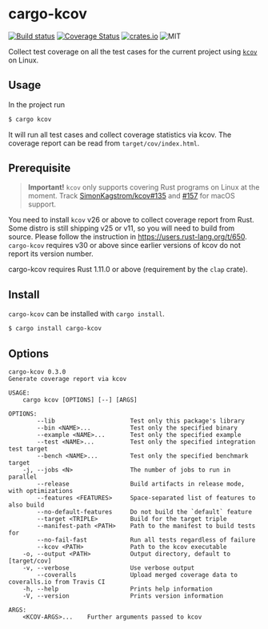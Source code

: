 cargo-kcov
==========

[![Build status](https://travis-ci.org/kennytm/cargo-kcov.svg?branch=master)](https://travis-ci.org/kennytm/cargo-kcov)
[![Coverage Status](https://coveralls.io/repos/github/kennytm/cargo-kcov/badge.svg?branch=master)](https://coveralls.io/github/kennytm/cargo-kcov?branch=master)
[![crates.io](http://meritbadge.herokuapp.com/cargo-kcov)](https://crates.io/crates/cargo-kcov)
![MIT](https://img.shields.io/badge/license-MIT-blue.svg)

Collect test coverage on all the test cases for the current project using
[`kcov`](https://simonkagstrom.github.io/kcov/) on Linux.

Usage
-----

In the project run

```sh
$ cargo kcov
```

It will run all test cases and collect coverage statistics via kcov. The coverage report can be read
from `target/cov/index.html`.

Prerequisite
------------

> **Important!** `kcov` only supports covering Rust programs on Linux at the moment. Track
> [SimonKagstrom/kcov#135](https://github.com/SimonKagstrom/kcov/issues/135) and
> [#157](https://github.com/SimonKagstrom/kcov/issues/157) for macOS support.

You need to install `kcov` v26 or above to collect coverage report from Rust. Some distro is still
shipping v25 or v11, so you will need to build from source.
Please follow the instruction in <https://users.rust-lang.org/t/650>. `cargo-kcov` requires v30 or
above since earlier versions of kcov do not report its version number.

cargo-kcov requires Rust 1.11.0 or above (requirement by the `clap` crate).

Install
-------

`cargo-kcov` can be installed with `cargo install`.

```sh
$ cargo install cargo-kcov
```

Options
-------

    cargo-kcov 0.3.0
    Generate coverage report via kcov

    USAGE:
        cargo kcov [OPTIONS] [--] [ARGS]

    OPTIONS:
            --lib                     Test only this package's library
            --bin <NAME>...           Test only the specified binary
            --example <NAME>...       Test only the specified example
            --test <NAME>...          Test only the specified integration test target
            --bench <NAME>...         Test only the specified benchmark target
        -j, --jobs <N>                The number of jobs to run in parallel
            --release                 Build artifacts in release mode, with optimizations
            --features <FEATURES>     Space-separated list of features to also build
            --no-default-features     Do not build the `default` feature
            --target <TRIPLE>         Build for the target triple
            --manifest-path <PATH>    Path to the manifest to build tests for
            --no-fail-fast            Run all tests regardless of failure
            --kcov <PATH>             Path to the kcov executable
        -o, --output <PATH>           Output directory, default to [target/cov]
        -v, --verbose                 Use verbose output
            --coveralls               Upload merged coverage data to coveralls.io from Travis CI
        -h, --help                    Prints help information
        -V, --version                 Prints version information

    ARGS:
        <KCOV-ARGS>...    Further arguments passed to kcov

